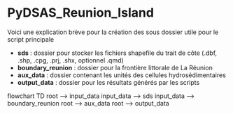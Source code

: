 # PyDSAS_Reunion_Island

Voici une explication brève pour la création des sous dossier utile pour le script principale

- **sds** : dossier pour stocker les fichiers shapefile du trait de côte (.dbf, .shp, .cpg, .prj, .shx, optionnel .qmd)  
- **boundary_reunion** : dossier pour la frontière littorale de La Réunion  
- **aux_data** : dossier contenant les unités des cellules hydrosédimentaires  
- **output_data** : dossier pour les résultats générés par les scripts  

flowchart TD
root --> input_data
input_data --> sds
input_data --> boundary_reunion
root --> aux_data
root --> output_data




